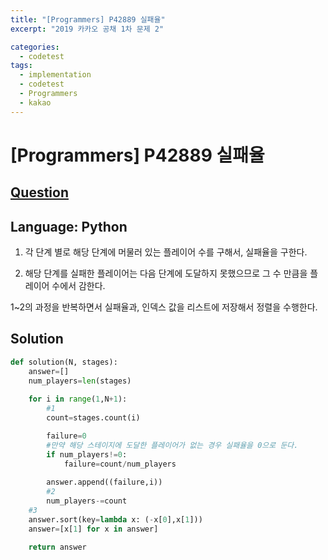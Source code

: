 ```yaml
---
title: "[Programmers] P42889 실패율"
excerpt: "2019 카카오 공채 1차 문제 2"

categories:
  - codetest
tags:
  - implementation
  - codetest
  - Programmers
  - kakao
---
```

# [Programmers] P42889 실패율
## [Question](https://school.programmers.co.kr/learn/courses/30/lessons/42889)
## Language: Python

1. 각 단계 별로 해당 단계에 머물러 있는 플레이어 수를 구해서, 실패율을 구한다.

2. 해당 단계를 실패한 플레이어는 다음 단계에 도달하지 못했으므로 그 수 만큼을 플레이어 수에서 감한다.

1~2의 과정을 반복하면서 실패율과, 인덱스 값을 리스트에 저장해서 정렬을 수행한다.

## Solution

```python
def solution(N, stages):
    answer=[]
    num_players=len(stages)
    
    for i in range(1,N+1):
        #1
        count=stages.count(i)

        failure=0
        #만약 해당 스테이지에 도달한 플레이어가 없는 경우 실패율을 0으로 둔다.
        if num_players!=0:
            failure=count/num_players
        
        answer.append((failure,i))
        #2
        num_players-=count
    #3
    answer.sort(key=lambda x: (-x[0],x[1]))
    answer=[x[1] for x in answer]
    
    return answer
```
